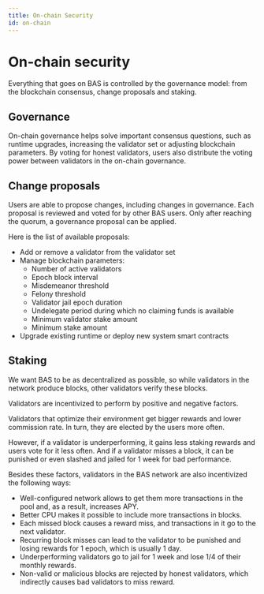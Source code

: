 ```yaml
---
title: On-chain Security
id: on-chain
---
```


# On-chain security

Everything that goes on BAS is controlled by the governance model: from the blockchain consensus, change proposals and staking.

## Governance

On-chain governance helps solve important consensus questions, such as runtime upgrades, increasing the validator set or adjusting blockchain parameters.
By voting for honest validators, users also distribute the voting power between validators in the on-chain governance.

## Change proposals 

Users are able to propose changes, including changes in governance. 
Each proposal is reviewed and voted for by other BAS users.
Only after reaching the quorum, a governance proposal can be applied.

Here is the list of available proposals:
* Add or remove a validator from the validator set
* Manage blockchain parameters:
  * Number of active validators 
  * Epoch block interval
  * Misdemeanor threshold
  * Felony threshold
  * Validator jail epoch duration
  * Undelegate period during which no claiming funds is available
  * Minimum validator stake amount
  * Minimum stake amount
* Upgrade existing runtime or deploy new system smart contracts


## Staking

We want BAS to be as decentralized as possible, so while validators in the network produce blocks, other validators verify these blocks.

Validators are incentivized to perform by positive and negative factors.

Validators that optimize their environment get bigger rewards and lower commission rate. 
In turn, they are elected by the users more often.

However, if a validator is underperforming, it gains less staking rewards and users vote for it less often.
And if a validator misses a block, it can be punished or even slashed and jailed for 1 week for bad performance.

Besides these factors, validators in the BAS network are also incentivized the following ways:
* Well-configured network allows to get them more transactions in the pool and, as a result, increases APY.
* Better CPU makes it possible to include more transactions in blocks.
* Each missed block causes a reward miss, and transactions in it go to the next validator.
* Recurring block misses can lead to the validator to be punished and losing rewards for 1 epoch, which is usually 1 day.
* Underperforming validators go to jail for 1 week and lose 1/4 of their monthly rewards.
* Non-valid or malicious blocks are rejected by honest validators, which indirectly causes bad validators to miss reward.


